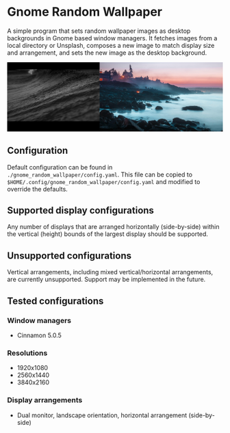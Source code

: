 # Gnome Random Wallpaper

A simple program that sets random wallpaper images as desktop backgrounds in Gnome based window managers. It fetches images from a local directory or Unsplash, composes a new image to match display size and arrangement, and sets the new image as the desktop background.

![Example Wallpaper](example_wallpaper.jpg)

## Configuration

Default configuration can be found in `./gnome_random_wallpaper/config.yaml`. This file can be copied to `$HOME/.config/gnome_random_wallpaper/config.yaml` and modified to override the defaults.

## Supported display configurations

Any number of displays that are arranged horizontally (side-by-side) within the vertical (height) bounds of the largest display should be supported.

## Unsupported configurations

Vertical arrangements, including mixed vertical/horizontal arrangements, are currently unsupported. Support may be implemented in the future.

## Tested configurations

### Window managers

* Cinnamon 5.0.5

### Resolutions
* 1920x1080
* 2560x1440
* 3840x2160

### Display arrangements
* Dual monitor, landscape orientation, horizontal arrangement (side-by-side)

